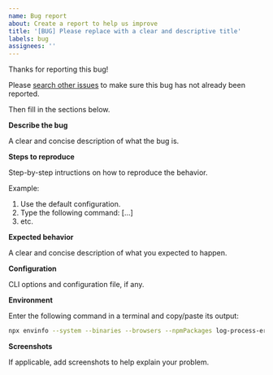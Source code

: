 ```yaml
---
name: Bug report
about: Create a report to help us improve
title: '[BUG] Please replace with a clear and descriptive title'
labels: bug
assignees: ''
---
```


Thanks for reporting this bug!

Please [search other issues](issues) to make sure this bug has not already been
reported.

Then fill in the sections below.

**Describe the bug**

A clear and concise description of what the bug is.

**Steps to reproduce**

Step-by-step intructions on how to reproduce the behavior.

Example:

1. Use the default configuration.
2. Type the following command: [...]
3. etc.

**Expected behavior**

A clear and concise description of what you expected to happen.

**Configuration**

CLI options and configuration file, if any.

**Environment**

Enter the following command in a terminal and copy/paste its output:

```bash
npx envinfo --system --binaries --browsers --npmPackages log-process-errors
```

**Screenshots**

If applicable, add screenshots to help explain your problem.
